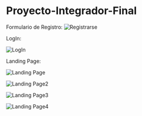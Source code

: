 # Proyecto-Integrador-Final




Formulario de Registro:
![Registrarse](https://user-images.githubusercontent.com/103141811/225481460-937cc698-313c-4152-bc89-65dd1b8afbfe.png)

LogIn:

![LogIn](https://user-images.githubusercontent.com/103141811/225652859-3b9b6e4e-bd05-4a0c-b647-abe7c3836e55.png)

Landing Page:

![Landing Page](https://user-images.githubusercontent.com/103141811/225652964-fd0e0982-b9b2-4c3b-90a3-514f84ead224.png)

![Landing Page2](https://user-images.githubusercontent.com/103141811/225656303-f3751b53-957e-4392-a1f9-19dede07bd34.png)

![Landing Page3](https://user-images.githubusercontent.com/103141811/225654016-9d187246-bc1a-4e10-8f47-702e3fe7895b.png)

![Landing Page4](https://user-images.githubusercontent.com/103141811/225654033-03dfd072-f9b2-441b-afc3-238bed0da2b3.png)
